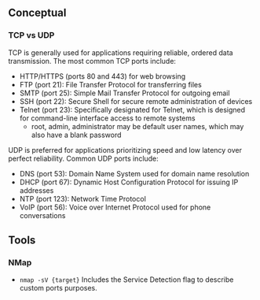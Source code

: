 ## Conceptual
### TCP vs UDP

TCP is generally used for applications requiring reliable, ordered data transmission. The most common TCP ports include:

* HTTP/HTTPS (ports 80 and 443) for web browsing
* FTP (port 21): File Transfer Protocol for transferring files
* SMTP (port 25): Simple Mail Transfer Protocol for outgoing email
* SSH (port 22): Secure Shell for secure remote administration of devices
* Telnet (port 23): Specifically designated for Telnet, which is designed for command-line interface access to remote systems
  * root, admin, administrator may be default user names, which may also have a blank password

UDP is preferred for applications prioritizing speed and low latency over perfect reliability. Common UDP ports include:

* DNS (port 53): Domain Name System used for domain name resolution
* DHCP (port 67): Dynamic Host Configuration Protocol for issuing IP addresses
* NTP (port 123): Network Time Protocol
* VoIP (port 56): Voice over Internet Protocol used for phone conversations

## Tools
### NMap

* `nmap -sV {target}`  Includes the Service Detection flag to describe custom ports purposes.